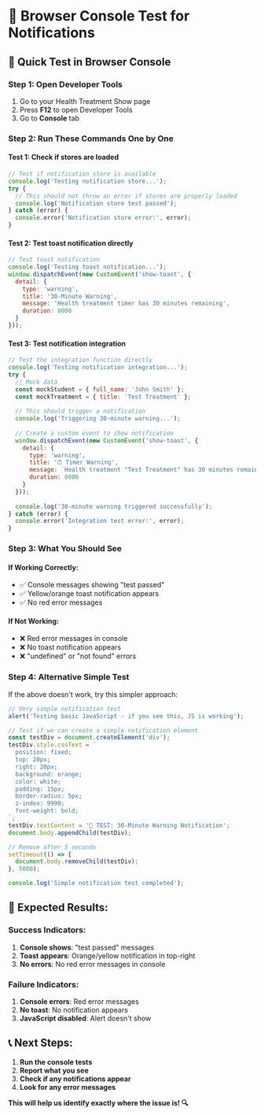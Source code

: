 # 🧪 Browser Console Test for Notifications

## 🎯 **Quick Test in Browser Console**

### **Step 1: Open Developer Tools**
1. Go to your Health Treatment Show page
2. Press **F12** to open Developer Tools
3. Go to **Console** tab

### **Step 2: Run These Commands One by One**

#### **Test 1: Check if stores are loaded**
```javascript
// Test if notification store is available
console.log('Testing notification store...');
try {
  // This should not throw an error if stores are properly loaded
  console.log('Notification store test passed');
} catch (error) {
  console.error('Notification store error:', error);
}
```

#### **Test 2: Test toast notification directly**
```javascript
// Test toast notification
console.log('Testing toast notification...');
window.dispatchEvent(new CustomEvent('show-toast', {
  detail: {
    type: 'warning',
    title: '30-Minute Warning',
    message: 'Health treatment timer has 30 minutes remaining',
    duration: 8000
  }
}));
```

#### **Test 3: Test notification integration**
```javascript
// Test the integration function directly
console.log('Testing notification integration...');
try {
  // Mock data
  const mockStudent = { full_name: 'John Smith' };
  const mockTreatment = { title: 'Test Treatment' };
  
  // This should trigger a notification
  console.log('Triggering 30-minute warning...');
  
  // Create a custom event to show notification
  window.dispatchEvent(new CustomEvent('show-toast', {
    detail: {
      type: 'warning',
      title: '⏰ Timer Warning',
      message: `Health treatment "Test Treatment" has 30 minutes remaining for John Smith`,
      duration: 8000
    }
  }));
  
  console.log('30-minute warning triggered successfully');
} catch (error) {
  console.error('Integration test error:', error);
}
```

### **Step 3: What You Should See**

#### **If Working Correctly:**
- ✅ Console messages showing "test passed"
- ✅ Yellow/orange toast notification appears
- ✅ No red error messages

#### **If Not Working:**
- ❌ Red error messages in console
- ❌ No toast notification appears
- ❌ "undefined" or "not found" errors

### **Step 4: Alternative Simple Test**

If the above doesn't work, try this simpler approach:

```javascript
// Very simple notification test
alert('Testing basic JavaScript - if you see this, JS is working');

// Test if we can create a simple notification element
const testDiv = document.createElement('div');
testDiv.style.cssText = `
  position: fixed;
  top: 20px;
  right: 20px;
  background: orange;
  color: white;
  padding: 15px;
  border-radius: 5px;
  z-index: 9999;
  font-weight: bold;
`;
testDiv.textContent = '🔔 TEST: 30-Minute Warning Notification';
document.body.appendChild(testDiv);

// Remove after 5 seconds
setTimeout(() => {
  document.body.removeChild(testDiv);
}, 5000);

console.log('Simple notification test completed');
```

## 🎯 **Expected Results:**

### **Success Indicators:**
1. **Console shows**: "test passed" messages
2. **Toast appears**: Orange/yellow notification in top-right
3. **No errors**: No red error messages in console

### **Failure Indicators:**
1. **Console errors**: Red error messages
2. **No toast**: No notification appears
3. **JavaScript disabled**: Alert doesn't show

## 📞 **Next Steps:**
1. **Run the console tests**
2. **Report what you see**
3. **Check if any notifications appear**
4. **Look for any error messages**

**This will help us identify exactly where the issue is! 🔍**
